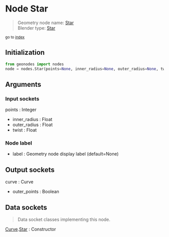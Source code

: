 
# Node Star

> Geometry node name: [Star](https://docs.blender.org/manual/en/latest/modeling/geometry_nodes/material/star.html)<br>
  Blender type: [Star](https://docs.blender.org/api/current/bpy.types.GeometryNodeCurveStar.html)
  
<sub>go to [index](/docs/index.md)</sub>

## Initialization

```python
from geonodes import nodes
node = nodes.Star(points=None, inner_radius=None, outer_radius=None, twist=None, label=None)
```



## Arguments


### Input sockets

points : Integer
- inner_radius : Float
- outer_radius : Float
- twist : Float

### Node label

- label : Geometry node display label (default=None)

## Output sockets

curve : Curve
- outer_points : Boolean

## Data sockets

> Data socket classes implementing this node.
  
[Curve](/docs/sockets/Curve.md).[Star](/docs/sockets/Curve.md#star) : Constructor

